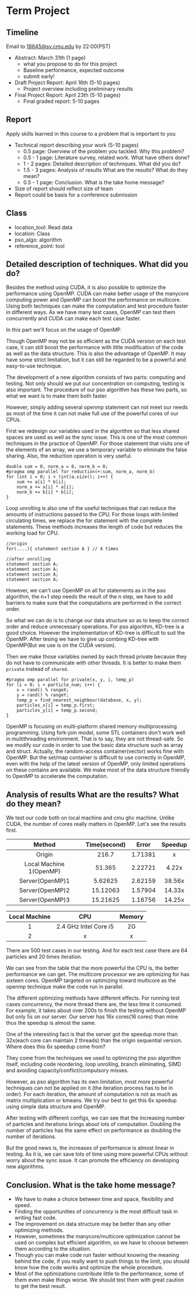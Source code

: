 # Term Project

## Timeline

Email to 18645@sv.cmu.edu by 22:00(PST)

+ Abstract: March 31th (1 page)
    * what you propose to do for this project
    * Baseline performance, expected outcome
    * submit early!
+ Draft Project Report: April 16th (5-10 pages)
    * Project overview including preliminary results
+ Final Project Report: April 23th (5-10 pages)
    * Final graded report: 5-10 pages

## Report

Apply skills learned in this course to a problem that is important to you

+ Technical report describing your work (5-10 pages)
    * 0.5 page: Overview of the problem you tackled. Why this problem?
    * 0.5 - 1 page: Literature survey, related work. What have others done?
    * 1 - 2 pages: Detailed description of techniques. What did you do?
    * 1.5 - 3 pages: Analysis of results What are the results? What do they mean?
    * 0.5 - 1 page: Conclusion. What is the take home message?
+ Size of report should reflect size of team
+ Report could be basis for a conference submission


## Class

+ location_tool: Read data
+ location: Class
+ pso_algo: algorithm
+ reference_point: tool


## Detailed description of techniques. What did you do?

Besides the method using CUDA, it is also possible to optimize the performance using OpenMP. CUDA can make better usage of the manycore computing power and OpenMP can boost the performance on multicore. Using both techniques can make the computation and test procedure faster in different ways. As we have many test cases, OpenMP can test them concurrently and CUDA can make each test case faster.

In this part we'll focus on the usage of OpenMP.

Though OpenMP may not be as efficient as the CUDA version on each test case, it can still boost the performance with little modification of the code as well as the data structure. This is also the advantage of OpenMP. It may have some strict limitation, but it can still be regarded to be a powerful and easy-to-use technique.

The development of a new algorithm consists of two parts: computing and testing. Not only should we put our concentration on computing, testing is also important. The procedure of our pso algorithm has these two parts, so what we want is to make them both faster.

However, simply adding several openmp statement can not meet our needs as most of the time it can not make full use of the powerful cores of our CPUs.

First we redesign our variables used in the algorithm so that less shared spaces are used as well as the sync issue. This is one of the most common techniques in the practice of OpenMP. For those statement that visits one of the elements of an array, we use a temporary variable to eliminate the false sharing. Also, the reduction operation is very useful.

    double sum = 0, norm_a = 0, norm_b = 0;
    #pragma omp parallel for reduction(+:sum, norm_a, norm_b)
    for (int i = 0; i < (int)a.size(); i++) {
        sum += a[i] * b[i];
        norm_a += a[i] * a[i];
        norm_b += b[i] * b[i];
    }

Loop unrolling is also one of the useful techniques that can reduce the amounts of instructions passed to the CPU. For those loops with limited circulating times, we replace the for statement with the complete statements. These methods increases the length of code but reduces the working load for CPU.

    //origin
    for(....){ statement section A } // 4 times

    //after unrolling
    statement section A;
    statement section A;
    statement section A;
    statement section A;

However, we can't use OpenMP on all for statements as in the pso algorithm, the n+1 step needs the result of the n step, we have to add barriers to make sure that the computations are performed in the correct order.

So what we can do is to change our data structure so as to keep the correct order and reduce unnecessary operations. For pso algorithm, KD-tree is a good choice. However the implementation of KD-tree is difficult to suit the OpenMP. After tesing we have to give up combing KD-tree with OpenMP(But we use is on the CUDA version).

Then we make those variables owned by each thread private because they do not have to communicate with other threads. It is better to make them `private` instead of `shared`.

    #pragma omp parallel for private(x, y, i, temp_p)
    for (i = 0; i < particle_num; i++) {
        x = rand() % rangeX;
        y = rand() % rangeY;
        temp_p = find_nearest_neighbour(database, x, y);
        particles_x[i] = temp_p.first;
        particles_y[i] = temp_p.second;
    }

OpenMP is focusing on multi-platform shared memory multiprocessing programming. Using fork-join model, some STL containers don't work well in multithreading environment. That is to say, they are not thread-safe. So we modify our code in order to use the basic data structure such as array and struct. Actually, the random-access container(vector) works fine with OpenMP. But the set/map container is difficult to use correctly in OpenMP, even with the help of the latest version of OpenMP, only limited operations on these contains are available. We make most of the data structure friendly to OpenMP to accelerate the computation.

## Analysis of results What are the results? What do they mean?

We test our code both on local machine and cmu ghc machine. Unlike CUDA, the number of cores really matters in OpenMP. Let's see the results first.

Method | Time(second) | Error | Speedup
:---: | :---: | :---: | :---:
Origin | 216.7 | 1.71381 | x
Local Machine 1(OpenMP) | 51.365 | 2.22721 | 4.22x
Server(OpenMP)1 | 5.62625 | 2.62159 | 38.56x
Server(OpenMP)2 | 15.12063 | 1.57904 | 14.33x
Server(OpenMP)3 | 15.21625 | 1.16756 | 14.25x

Local Machine | CPU | Memory
:---: | :---: | :---:
1 | 2.4 GHz Intel Core i5 | 2G
2 | x | x

There are 500 test cases in our testing. And for each test case there are 64 particles and 20 times iteration.

We can see from the table that the more powerful the CPU is, the better performance we can get. The multicore processor we are optimizing for has sixteen cores. OpenMP targeted on optimizing toward multicore as the openmp technique make the code run in parallel.

The different optimizing methods have different effects. For running test cases concurrency, the more thread there are, the less time it consumed. For example, it takes about over 200s to finish the testing without OpenMP but only 5s on our server. Our server has 16x cores(16 cores) than mine thus the speedup is almost the same.

One of the interesting fact is that the server got the speedup more than 32x(each core can maintain 2 threads) than the origin sequential version. Where does this 6x speedup come from?

They come from the techniques we used to optimizing the pso algorithm itself, including code reordering, loop unrolling, branch eliminating, SIMD and avoiding capacity/conflict/compulsory misses.

However, as pso algorithm has its own limitation, most more powerful techniques can not be applied on it (the iteration process has to be in order). For each iteration, the amount of computation is not as much as matrix multiplication or kmeans. We try our best to get this 6x speedup using simple data structure and OpenMP.

After testing with different configs, we can see that the increasing number of particles and iterations brings about lots of computation. Doubling the number of particles has the same effect on performance as doubling the number of iterations.

But the good news is, the increases of performance is almost linear in testing. As it is, we can save lots of time using more powerful CPUs without worry about the sync issue. It can promote the efficiency on developing new algorithms.


## Conclusion. What is the take home message?

+ We have to make a choice between time and space, flexibility and speed.
+ Finding the opportunities of concurrency is the most difficult task in writing fast code.
+ The improvement on data structure may be better than any other optimizing methods.
+ However, sometimes the manycore/multicore optimization cannot be used on complex but efficient algorithm, so we have to choose between them according to the situation.
+ Though you can make code run faster without knowing the meaning behind the code, if you really want to push things to the limit, you should know how the code works and optimize the whole procedure.
+ Most of the optimizations contribute little to the performance, some of them even make things worse. We should test them with great caution to get the best result.
